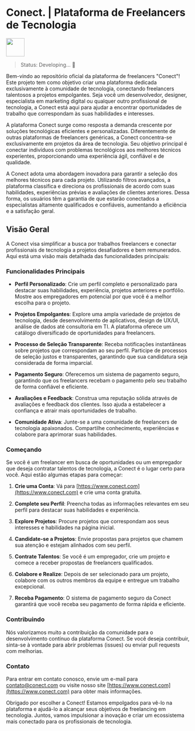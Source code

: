 # Conect. | Plataforma de Freelancers de Tecnologia

<img src="https://github.com/KaikNunes/Projeto-Integrador/blob/main/home/img/c-roxo.png" width="50px">

> Status: Developing... 🚧

Bem-vindo ao repositório oficial da plataforma de freelancers "Conect"! Este projeto tem como objetivo criar uma plataforma dedicada exclusivamente à comunidade de tecnologia, conectando freelancers talentosos a projetos empolgantes. Seja você um desenvolvedor, designer, especialista em marketing digital ou qualquer outro profissional de tecnologia, a Conect está aqui para ajudar a encontrar oportunidades de trabalho que correspondam às suas habilidades e interesses.

A plataforma Conect surge como resposta a demanda crescente por soluções tecnológicas eficientes e personalizadas. Diferentemente de outras plataformas de freelancers genéricas, a Conect concentra-se exclusivamente em projetos da área de tecnologia. Seu objetivo principal é conectar indivíduos com problemas tecnológicos aos melhores técnicos experientes, proporcionando uma experiência ágil, confiável e de qualidade.

A Conect adota uma abordagem inovadora para garantir a seleção dos melhores técnicos para cada projeto. Utilizando filtros avançados, a plataforma classifica e direciona os profissionais de acordo com suas habilidades, experiências prévias e avaliações de clientes anteriores. Dessa forma, os usuários têm a garantia de que estarão conectados a especialistas altamente qualificados e confiáveis, aumentando a eficiência e a satisfação geral.

## Visão Geral

A Conect visa simplificar a busca por trabalhos freelancers e conectar profissionais de tecnologia a projetos desafiadores e bem remunerados. Aqui está uma visão mais detalhada das funcionalidades principais:

### Funcionalidades Principais

- **Perfil Personalizado**: Crie um perfil completo e personalizado para destacar suas habilidades, experiência, projetos anteriores e portfólio. Mostre aos empregadores em potencial por que você é a melhor escolha para o projeto.

- **Projetos Empolgantes**: Explore uma ampla variedade de projetos de tecnologia, desde desenvolvimento de aplicativos, design de UX/UI, análise de dados até consultoria em TI. A plataforma oferece um catálogo diversificado de oportunidades para freelancers.

- **Processo de Seleção Transparente**: Receba notificações instantâneas sobre projetos que correspondam ao seu perfil. Participe de processos de seleção justos e transparentes, garantindo que sua candidatura seja considerada de forma imparcial.

- **Pagamento Seguro**: Oferecemos um sistema de pagamento seguro, garantindo que os freelancers recebam o pagamento pelo seu trabalho de forma confiável e eficiente.

- **Avaliações e Feedback**: Construa uma reputação sólida através de avaliações e feedback dos clientes. Isso ajuda a estabelecer a confiança e atrair mais oportunidades de trabalho.

- **Comunidade Ativa**: Junte-se a uma comunidade de freelancers de tecnologia apaixonados. Compartilhe conhecimento, experiências e colabore para aprimorar suas habilidades.

### Começando

Se você é um freelancer em busca de oportunidades ou um empregador que deseja contratar talentos de tecnologia, a Conect é o lugar certo para você. Aqui estão algumas etapas para começar:

1. **Crie uma Conta**: Vá para [https://www.conect.com](https://www.conect.com) e crie uma conta gratuita.

2. **Complete seu Perfil**: Preencha todas as informações relevantes em seu perfil para destacar suas habilidades e experiência.

3. **Explore Projetos**: Procure projetos que correspondam aos seus interesses e habilidades na página inicial.

4. **Candidate-se a Projetos**: Envie propostas para projetos que chamem sua atenção e estejam alinhados com seu perfil.

5. **Contrate Talentos**: Se você é um empregador, crie um projeto e comece a receber propostas de freelancers qualificados.

6. **Colabore e Realize**: Depois de ser selecionado para um projeto, colabore com os outros membros da equipe e entregue um trabalho excepcional.

7. **Receba Pagamento**: O sistema de pagamento seguro da Conect garantirá que você receba seu pagamento de forma rápida e eficiente.

### Contribuindo

Nós valorizamos muito a contribuição da comunidade para o desenvolvimento contínuo da plataforma Conect. Se você deseja contribuir, sinta-se à vontade para abrir problemas (issues) ou enviar pull requests com melhorias.

### Contato

Para entrar em contato conosco, envie um e-mail para [contato@conect.com](mailto:contato@conect.com) ou visite nosso site [https://www.conect.com](https://www.conect.com) para obter mais informações.

Obrigado por escolher a Conect! Estamos empolgados para vê-lo na plataforma e ajudá-lo a alcançar seus objetivos de freelancing em tecnologia. Juntos, vamos impulsionar a inovação e criar um ecossistema mais conectado para os profissionais de tecnologia.
